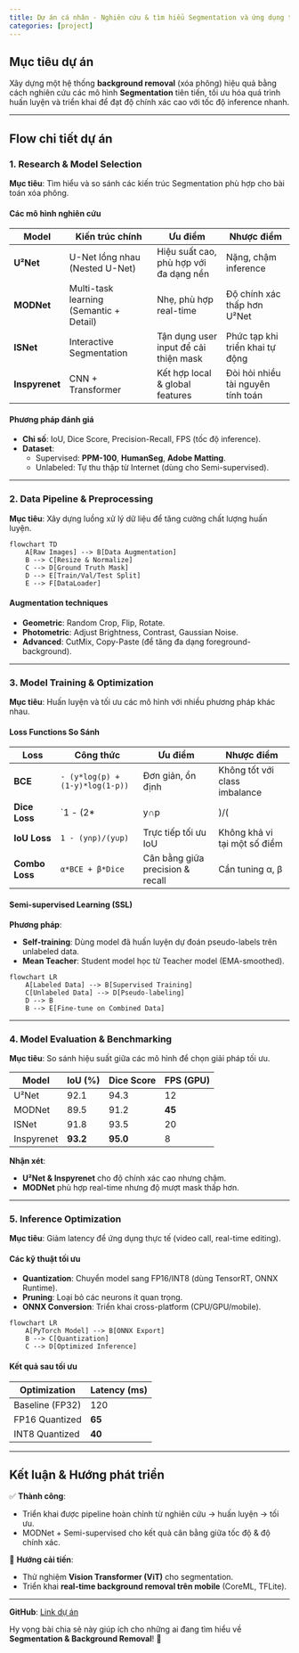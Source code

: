 ```yaml
---
title: Dự án cá nhân - Nghiên cứu & tìm hiểu Segmentation và ứng dụng trong Background Removal
categories: [project]
---
```


## **Mục tiêu dự án**  
Xây dựng một hệ thống **background removal** (xóa phông) hiệu quả bằng cách nghiên cứu các mô hình **Segmentation** tiên tiến, tối ưu hóa quá trình huấn luyện và triển khai để đạt độ chính xác cao với tốc độ inference nhanh.  

---

## **Flow chi tiết dự án**  

### **1. Research & Model Selection**  
**Mục tiêu**: Tìm hiểu và so sánh các kiến trúc Segmentation phù hợp cho bài toán xóa phông.  

#### **Các mô hình nghiên cứu**

| Model       | Kiến trúc chính | Ưu điểm | Nhược điểm |  
|-------------|----------------|---------|------------|  
| **U²Net**   | U-Net lồng nhau (Nested U-Net) | Hiệu suất cao, phù hợp với đa dạng nền | Nặng, chậm inference |  
| **MODNet**  | Multi-task learning (Semantic + Detail) | Nhẹ, phù hợp real-time | Độ chính xác thấp hơn U²Net |  
| **ISNet**   | Interactive Segmentation | Tận dụng user input để cải thiện mask | Phức tạp khi triển khai tự động |  
| **Inspyrenet** | CNN + Transformer | Kết hợp local & global features | Đòi hỏi nhiều tài nguyên tính toán |  

#### **Phương pháp đánh giá**  
- **Chỉ số**: IoU, Dice Score, Precision-Recall, FPS (tốc độ inference).  
- **Dataset**:  
  - Supervised: **PPM-100**, **HumanSeg**, **Adobe Matting**.  
  - Unlabeled: Tự thu thập từ Internet (dùng cho Semi-supervised).  

---

### **2. Data Pipeline & Preprocessing**  
**Mục tiêu**: Xây dựng luồng xử lý dữ liệu để tăng cường chất lượng huấn luyện.  

```mermaid
flowchart TD
    A[Raw Images] --> B[Data Augmentation]
    B --> C[Resize & Normalize]
    C --> D[Ground Truth Mask]
    D --> E[Train/Val/Test Split]
    E --> F[DataLoader]
```

#### **Augmentation techniques**  
- **Geometric**: Random Crop, Flip, Rotate.  
- **Photometric**: Adjust Brightness, Contrast, Gaussian Noise.  
- **Advanced**: CutMix, Copy-Paste (để tăng đa dạng foreground-background).  

---

### **3. Model Training & Optimization**  
**Mục tiêu**: Huấn luyện và tối ưu các mô hình với nhiều phương pháp khác nhau.  

#### **Loss Functions So Sánh**  

| Loss        | Công thức | Ưu điểm | Nhược điểm |  
|-------------|-----------|---------|------------|  
| **BCE**     | `- (y*log(p) + (1-y)*log(1-p))` | Đơn giản, ổn định | Không tốt với class imbalance |  
| **Dice Loss** | `1 - (2*|y∩p|)/(|y|+|p|)` | Tốt cho bài toán imbalance | Nhạy với nhiễu |  
| **IoU Loss** | `1 - (y∩p)/(y∪p)` | Trực tiếp tối ưu IoU | Không khả vi tại một số điểm |  
| **Combo Loss** | `α*BCE + β*Dice` | Cân bằng giữa precision & recall | Cần tuning α, β |  

#### **Semi-supervised Learning (SSL)**  
**Phương pháp**:  
- **Self-training**: Dùng model đã huấn luyện dự đoán pseudo-labels trên unlabeled data.  
- **Mean Teacher**: Student model học từ Teacher model (EMA-smoothed).  

```mermaid
flowchart LR
    A[Labeled Data] --> B[Supervised Training]
    C[Unlabeled Data] --> D[Pseudo-labeling]
    D --> B
    B --> E[Fine-tune on Combined Data]
```

---

### **4. Model Evaluation & Benchmarking**  
**Mục tiêu**: So sánh hiệu suất giữa các mô hình để chọn giải pháp tối ưu.  

| Model       | IoU (%) | Dice Score | FPS (GPU) |  
|-------------|---------|------------|----------|  
| U²Net       | 92.1    | 94.3       | 12       |  
| MODNet      | 89.5    | 91.2       | **45**   |  
| ISNet       | 91.8    | 93.5       | 20       |  
| Inspyrenet  | **93.2**| **95.0**   | 8        |  

**Nhận xét**:  
- **U²Net & Inspyrenet** cho độ chính xác cao nhưng chậm.  
- **MODNet** phù hợp real-time nhưng độ mượt mask thấp hơn.  

---

### **5. Inference Optimization**  
**Mục tiêu**: Giảm latency để ứng dụng thực tế (video call, real-time editing).  

#### **Các kỹ thuật tối ưu**  
- **Quantization**: Chuyển model sang FP16/INT8 (dùng TensorRT, ONNX Runtime).  
- **Pruning**: Loại bỏ các neurons ít quan trọng.  
- **ONNX Conversion**: Triển khai cross-platform (CPU/GPU/mobile).  

```mermaid
flowchart LR
    A[PyTorch Model] --> B[ONNX Export]
    B --> C[Quantization]
    C --> D[Optimized Inference]
```

#### **Kết quả sau tối ưu**

| Optimization | Latency (ms) |  
|-------------|-------------|  
| Baseline (FP32) | 120 |  
| FP16 Quantized | **65** |  
| INT8 Quantized | **40** |  

---

## **Kết luận & Hướng phát triển**  
✅ **Thành công**:  
- Triển khai được pipeline hoàn chỉnh từ nghiên cứu → huấn luyện → tối ưu.  
- MODNet + Semi-supervised cho kết quả cân bằng giữa tốc độ & độ chính xác.  

🔧 **Hướng cải tiến**:  
- Thử nghiệm **Vision Transformer (ViT)** cho segmentation.  
- Triển khai **real-time background removal trên mobile** (CoreML, TFLite).  

---

**GitHub**: [Link dự án]()  

Hy vọng bài chia sẻ này giúp ích cho những ai đang tìm hiểu về **Segmentation & Background Removal**! 🚀